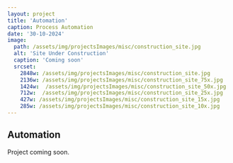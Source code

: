 ```yaml
---
layout: project
title: 'Automation'
caption: Process Automation
date: '30-10-2024'
image: 
  path: /assets/img/projectsImages/misc/construction_site.jpg
  alt: 'Site Under Construction'
  caption: 'Coming soon'
  srcset: 
    2848w: /assets/img/projectsImages/misc/construction_site.jpg
    2136w: /assets/img/projectsImages/misc/construction_site_75x.jpg
    1424w:  /assets/img/projectsImages/misc/construction_site_50x.jpg
    712w:  /assets/img/projectsImages/misc/construction_site_25x.jpg
    427w: /assets/img/projectsImages/misc/construction_site_15x.jpg
    285w: /assets/img/projectsImages/misc/construction_site_10x.jpg
---
```

## Automation
Project coming soon.
